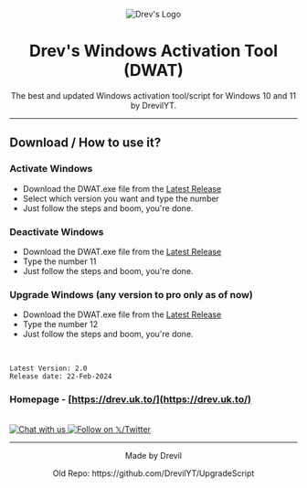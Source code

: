 <p align="center"><img src="https://drev.uk.to/assets/images/image01.jpg" alt="Drev's Logo"></p>

<h1 align="center">Drev's Windows Activation Tool (DWAT)</h1>

<p align="center">The best and updated Windows activation tool/script for Windows 10 and 11 by DrevilYT.</p>
<hr>

## Download / How to use it?

### Activate Windows

-   Download the DWAT.exe file from the [Latest Release](https://github.com/DrevilYT/ActivationScript/releases/latest)
-   Select which version you want and type the number
-   Just follow the steps and boom, you're done.

### Deactivate Windows

-   Download the DWAT.exe file from the [Latest Release](https://github.com/DrevilYT/ActivationScript/releases/latest)
-   Type the number 11
-   Just follow the steps and boom, you're done.

### Upgrade Windows (any version to pro only as of now)

-   Download the DWAT.exe file from the [Latest Release](https://github.com/DrevilYT/ActivationScript/releases/latest)
-   Type the number 12
-   Just follow the steps and boom, you're done.

</br>

```
Latest Version: 2.0
Release date: 22-Feb-2024
```

### Homepage - [https://drev.uk.to/](https://drev.uk.to/)
</br>

<a href="https://drev.uk.to/discord/redirect.html">
  <img src="https://massgrave.dev/images/logo_discord.png" alt="Chat with us" />
</a>
<a href="https://twitter.com/DrevilYoutube">
  <img src="https://massgrave.dev/images/logo_x.png" alt="Follow on 𝕏/Twitter" />
</a>

---

<p align="center">Made by Drevil</p>
<p align="center">Old Repo: https://github.com/DrevilYT/UpgradeScript</p>
